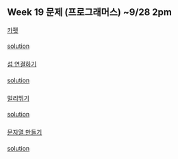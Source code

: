 ## Week 19 문제 (프로그래머스) ~9/28 2pm

[카펫](https://programmers.co.kr/learn/courses/30/lessons/42842)
####
[solution](https://github.com/dohyunyoun/study/blob/master/src/main/java/algorithm/Programmers42842.java)
###
[섬 연결하기](https://programmers.co.kr/learn/courses/30/lessons/42861)
####
[solution]()
###
[멀리뛰기](https://programmers.co.kr/learn/courses/30/lessons/12914)
####
[solution](https://github.com/dohyunyoun/study/blob/master/src/main/java/algorithm/dp/Programmers12914.java)
###
[문자열 만들기](https://programmers.co.kr/learn/courses/30/lessons/12951)
####
[solution](https://github.com/dohyunyoun/study/blob/master/src/main/java/algorithm/string/Programmers12951.java)
